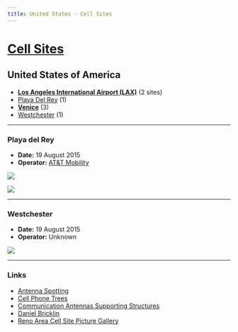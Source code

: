```yaml
---
title: United States - Cell Sites
---
```


# [Cell Sites](../)

## United States of America

* **[Los Angeles International Airport (LAX)](lax)** (2 sites)
* [Playa Del Rey](#playa-del-rey) (1)
* **[Venice](venice)** (3)
* [Westchester](#westchester) (1)

---

### Playa del Rey

* **Date:** 19 August 2015
* **Operator:** [AT&T Mobility](https://en.wikipedia.org/wiki/AT%26T_Mobility)

![](https://f001.backblazeb2.com/file/CellSites/US/20150819-133006.jpg)

![](https://f001.backblazeb2.com/file/CellSites/US/20150819-133251.jpg)

---

### Westchester

* **Date:** 19 August 2015
* **Operator:** Unknown

![](https://f001.backblazeb2.com/file/CellSites/US/20150819-144525.jpg)

---

### Links

* [Antenna Spotting](https://antennaspotting.blogspot.co.nz/)
* [Cell Phone Trees](https://www2.palomar.edu/users/warmstrong/faketree.htm)
* [Communication Antennas Supporting Structures](https://antennastructures.blogspot.co.nz/)
* [Daniel Bricklin](http://danbricklin.com/log/celltowers.htm)
* [Reno Area Cell Site Picture Gallery](http://renowirelessinfo.com/cellsitepics/)
